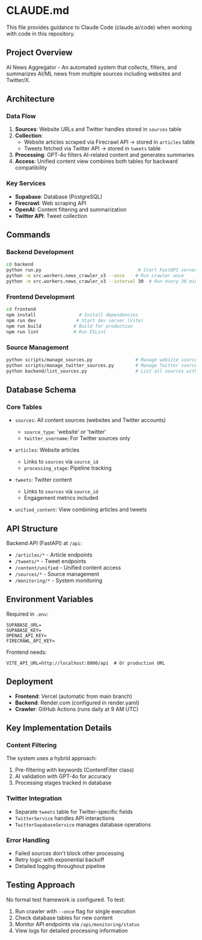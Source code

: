 # CLAUDE.md

This file provides guidance to Claude Code (claude.ai/code) when working with code in this repository.

## Project Overview

AI News Aggregator - An automated system that collects, filters, and summarizes AI/ML news from multiple sources including websites and Twitter/X.

## Architecture

### Data Flow
1. **Sources**: Website URLs and Twitter handles stored in `sources` table
2. **Collection**: 
   - Website articles scraped via Firecrawl API → stored in `articles` table
   - Tweets fetched via Twitter API → stored in `tweets` table
3. **Processing**: GPT-4o filters AI-related content and generates summaries
4. **Access**: Unified content view combines both tables for backward compatibility

### Key Services
- **Supabase**: Database (PostgreSQL)
- **Firecrawl**: Web scraping API
- **OpenAI**: Content filtering and summarization
- **Twitter API**: Tweet collection

## Commands

### Backend Development
```bash
cd backend
python run.py                                    # Start FastAPI server (port 8000)
python -m src.workers.news_crawler_v3 --once    # Run crawler once
python -m src.workers.news_crawler_v3 --interval 30  # Run every 30 minutes
```

### Frontend Development
```bash
cd frontend
npm install                # Install dependencies
npm run dev               # Start dev server (Vite)
npm run build            # Build for production
npm run lint             # Run ESLint
```

### Source Management
```bash
python scripts/manage_sources.py                # Manage website sources
python scripts/manage_twitter_sources.py        # Manage Twitter sources
python backend/list_sources.py                  # List all sources with stats
```

## Database Schema

### Core Tables
- `sources`: All content sources (websites and Twitter accounts)
  - `source_type`: 'website' or 'twitter'
  - `twitter_username`: For Twitter sources only
  
- `articles`: Website articles
  - Links to `sources` via `source_id`
  - `processing_stage`: Pipeline tracking
  
- `tweets`: Twitter content
  - Links to `sources` via `source_id`
  - Engagement metrics included

- `unified_content`: View combining articles and tweets

## API Structure

Backend API (FastAPI) at `/api`:
- `/articles/*` - Article endpoints
- `/tweets/*` - Tweet endpoints  
- `/content/unified` - Unified content access
- `/sources/*` - Source management
- `/monitoring/*` - System monitoring

## Environment Variables

Required in `.env`:
```
SUPABASE_URL=
SUPABASE_KEY=
OPENAI_API_KEY=
FIRECRAWL_API_KEY=
```

Frontend needs:
```
VITE_API_URL=http://localhost:8000/api  # Or production URL
```

## Deployment

- **Frontend**: Vercel (automatic from main branch)
- **Backend**: Render.com (configured in render.yaml)
- **Crawler**: GitHub Actions (runs daily at 9 AM UTC)

## Key Implementation Details

### Content Filtering
The system uses a hybrid approach:
1. Pre-filtering with keywords (ContentFilter class)
2. AI validation with GPT-4o for accuracy
3. Processing stages tracked in database

### Twitter Integration
- Separate `tweets` table for Twitter-specific fields
- `TwitterService` handles API interactions
- `TwitterSupabaseService` manages database operations

### Error Handling
- Failed sources don't block other processing
- Retry logic with exponential backoff
- Detailed logging throughout pipeline

## Testing Approach

No formal test framework is configured. To test:
1. Run crawler with `--once` flag for single execution
2. Check database tables for new content
3. Monitor API endpoints via `/api/monitoring/status`
4. View logs for detailed processing information